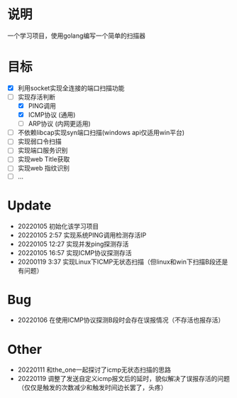 # 说明
一个学习项目，使用golang编写一个简单的扫描器

# 目标
- [x]  利用socket实现全连接的端口扫描功能
- [ ]  实现存活判断
    - [X]  PING调用
    - [X]  ICMP协议 (通用)
    - [ ]  ARP协议  (内网更适用)
- [ ]  不依赖libcap实现syn端口扫描(windows api仅适用win平台)
- [ ]  实现弱口令扫描
- [ ]  实现端口服务识别
- [ ]  实现web Title获取
- [ ]  实现web 指纹识别
- [ ]  ...

# Update
- 20220105 初始化该学习项目
- 20220105 2:57 实现系统PING调用检测存活IP
- 20220105 12:27 实现并发ping探测存活
- 20220105 16:57 实现ICMP协议探测存活
- 20200119 3:37  实现Linux下ICMP无状态扫描（但linux和win下扫描B段还是有问题）

# Bug
- 20220106 在使用ICMP协议探测B段时会存在误报情况（不存活也报存活）

# Other
- 20220111 和the_one一起探讨了icmp无状态扫描的思路
- 20220119 调整了发送自定义icmp报文后的延时，貌似解决了误报存活的问题（仅仅是触发的次数减少和触发时间边长罢了，头疼）